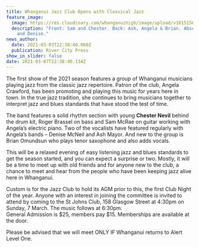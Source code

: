 ```yaml
---
title: Whanganui Jazz Club Opens with Classical Jazz
feature_image:
  image: https://res.cloudinary.com/whanganuihigh/image/upload/v1615156746/News/Chester_Nevil_RCP_4.3.21.jpg
  description: "Front: Sam and Chester. Back: Ash, Angela & Brian. Absent: Roger
    and Denise."
news_author:
  date: 2021-03-03T22:38:40.068Z
  publication: River City Press
show_in_slider: false
date: 2021-03-07T22:38:40.134Z
---
```

The first show of the 2021 season features a group of Whanganui musicians playing jazz from the classic jazz repertoire. Patron of the club, Angela Crawford, has been promoting and playing this music for years here in town. In the true jazz tradition, she continues to bring musicians together to interpret jazz and blues standards that have stood the test of time. 

The band features a solid rhythm section with young **Chester Nevil** behind the drum kit, Roger Brassel on bass and Sam McRae on guitar working with Angela’s electric piano. Two of the vocalists have featured regularly with Angela’s bands – Denise McNeil and Ash Mayor. And new to the group is Brian Omundsun who plays tenor saxophone and also adds vocals. 

This will be a relaxed evening of easy listening jazz and blues standards to get the season started, and you can expect a surprise or two. Mostly, it will be a time to meet up with old friends and for anyone new to the club, a chance to meet and hear from the people who have been keeping jazz alive here in Whanganui.

Custom is for the Jazz Club to hold its AGM prior to this, the first Club Night of the year. Anyone with an interest in joining the committee is invited to attend by coming to the St Johns Club, 158 Glasgow Street at 4:30pm on Sunday, 7 March.  The music follows at 6:30pm.  
General Admission is $25, members pay $15. Memberships are available at the door.

Please be advised that we will meet ONLY IF Whanganui returns to Alert Level One. 